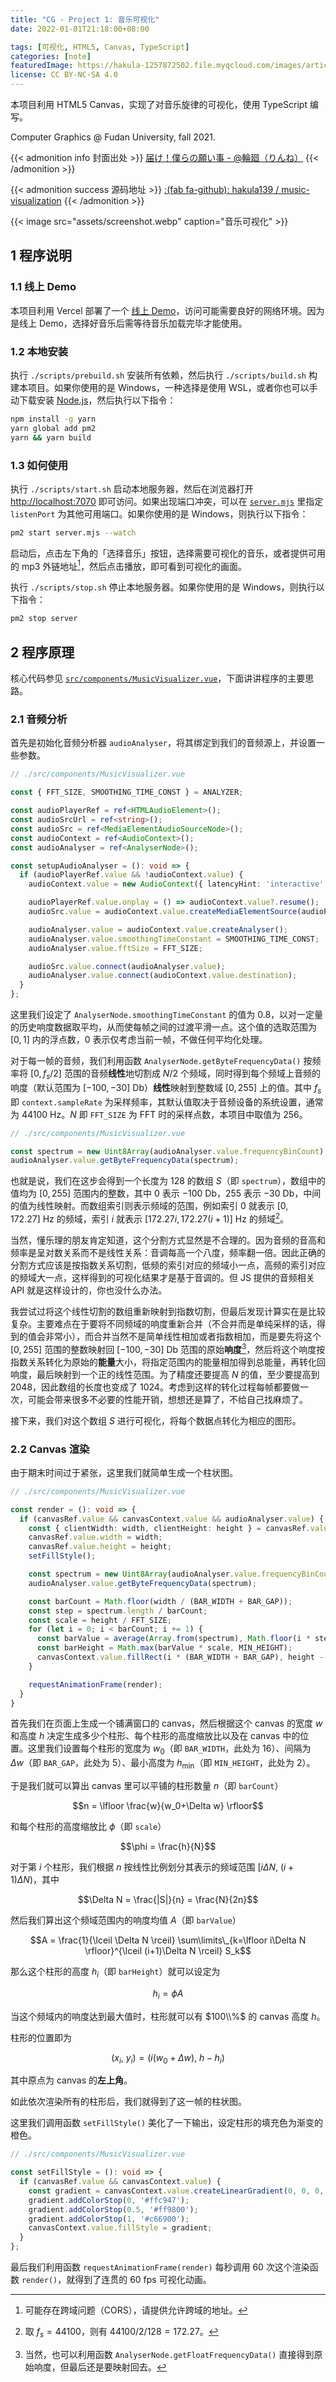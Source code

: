 ```yaml
---
title: "CG - Project 1: 音乐可视化"
date: 2022-01-01T21:18:00+08:00

tags: [可视化, HTML5, Canvas, TypeScript]
categories: [note]
featuredImage: https://hakula-1257872502.file.myqcloud.com/images/article-covers/82818849.webp
license: CC BY-NC-SA 4.0
---
```


本项目利用 HTML5 Canvas，实现了对音乐旋律的可视化，使用 TypeScript 编写。

Computer Graphics @ Fudan University, fall 2021.

<!--more-->

{{< admonition info 封面出处 >}}
[届け！僕らの願い事 - @輪廻（りんね）](https://www.pixiv.net/artworks/94278235)
{{< /admonition >}}

{{< admonition success 源码地址 >}}
[:(fab fa-github):  hakula139 / music-visualization](https://github.com/hakula139/music-visualization)
{{< /admonition >}}

{{< image src="assets/screenshot.webp" caption="音乐可视化" >}}

## 1 程序说明

### 1.1 线上 Demo

本项目利用 Vercel 部署了一个 [线上 Demo][demo]，访问可能需要良好的网络环境。因为是线上 Demo，选择好音乐后需等待音乐加载完毕才能使用。

### 1.2 本地安装

执行 `./scripts/prebuild.sh` 安装所有依赖，然后执行 `./scripts/build.sh` 构建本项目。如果你使用的是 Windows，一种选择是使用 WSL，或者你也可以手动下载安装 [Node.js][nodejs]，然后执行以下指令：

```bash
npm install -g yarn
yarn global add pm2
yarn && yarn build
```

### 1.3 如何使用

执行 `./scripts/start.sh` 启动本地服务器，然后在浏览器打开 <http://localhost:7070> 即可访问。如果出现端口冲突，可以在 [`server.mjs`][server.mjs] 里指定 `listenPort` 为其他可用端口。如果你使用的是 Windows，则执行以下指令：

```bash
pm2 start server.mjs --watch
```

启动后，点击左下角的「选择音乐」按钮，选择需要可视化的音乐，或者提供可用的 mp3 外链地址[^cors]，然后点击播放，即可看到可视化的画面。

执行 `./scripts/stop.sh` 停止本地服务器。如果你使用的是 Windows，则执行以下指令：

```bash
pm2 stop server
```

## 2 程序原理

核心代码参见 [`src/components/MusicVisualizer.vue`][MusicVisualizer.vue]，下面讲讲程序的主要思路。

### 2.1 音频分析

首先是初始化音频分析器 `audioAnalyser`，将其绑定到我们的音频源上，并设置一些参数。

```ts
// ./src/components/MusicVisualizer.vue

const { FFT_SIZE, SMOOTHING_TIME_CONST } = ANALYZER;

const audioPlayerRef = ref<HTMLAudioElement>();
const audioSrcUrl = ref<string>();
const audioSrc = ref<MediaElementAudioSourceNode>();
const audioContext = ref<AudioContext>();
const audioAnalyser = ref<AnalyserNode>();

const setupAudioAnalyser = (): void => {
  if (audioPlayerRef.value && !audioContext.value) {
    audioContext.value = new AudioContext({ latencyHint: 'interactive' });

    audioPlayerRef.value.onplay = () => audioContext.value?.resume();
    audioSrc.value = audioContext.value.createMediaElementSource(audioPlayerRef.value);

    audioAnalyser.value = audioContext.value.createAnalyser();
    audioAnalyser.value.smoothingTimeConstant = SMOOTHING_TIME_CONST;
    audioAnalyser.value.fftSize = FFT_SIZE;

    audioSrc.value.connect(audioAnalyser.value);
    audioAnalyser.value.connect(audioContext.value.destination);
  }
};
```

这里我们设定了 `AnalyserNode.smoothingTimeConstant` 的值为 $0.8$，以对一定量的历史响度数据取平均，从而使每帧之间的过渡平滑一点。这个值的选取范围为 $[0,1]$ 内的浮点数，$0$ 表示仅考虑当前一帧，不做任何平均化处理。

对于每一帧的音频，我们利用函数 `AnalyserNode.getByteFrequencyData()` 按频率将 $[0,f_s/2]$ 范围的音频**线性**地切割成 $N/2$ 个频域，同时得到每个频域上音频的响度（默认范围为 $[-100,-30]\ \mathrm{Db}$）**线性**映射到整数域 $[0,255]$ 上的值。其中 $f_s$ 即 `context.sampleRate` 为采样频率，其默认值取决于音频设备的系统设置，通常为 $44100\ \mathrm{Hz}$。$N$ 即 `FFT_SIZE` 为 FFT 时的采样点数，本项目中取值为 $256$。

```ts
// ./src/components/MusicVisualizer.vue

const spectrum = new Uint8Array(audioAnalyser.value.frequencyBinCount);
audioAnalyser.value.getByteFrequencyData(spectrum);
```

也就是说，我们在这步会得到一个长度为 $128$ 的数组 $S$（即 `spectrum`），数组中的值均为 $[0,255]$ 范围内的整数，其中 $0$ 表示 $-100\ \mathrm{Db}$，$255$ 表示 $-30\ \mathrm{Db}$，中间的值为线性映射。而数组索引则表示频域的范围，例如索引 $0$ 就表示 $[0,172.27]\ \mathrm{Hz}$ 的频域，索引 $i$ 就表示 $[172.27i,172.27(i+1)]\ \mathrm{Hz}$ 的频域[^about-freq]。

当然，懂乐理的朋友肯定知道，这个分割方式显然是不合理的。因为音频的音高和频率是呈对数关系而不是线性关系：音调每高一个八度，频率翻一倍。因此正确的分割方式应该是按指数关系切割，低频的索引对应的频域小一点，高频的索引对应的频域大一点，这样得到的可视化结果才是基于音调的。但 JS 提供的音频相关 API 就是这样设计的，你也没什么办法。

我尝试过将这个线性切割的数组重新映射到指数切割，但最后发现计算实在是比较复杂。主要难点在于要将不同频域的响度重新合并（不合并而是单纯采样的话，得到的值会非常小），而合并当然不是简单线性相加或者指数相加，而是要先将这个 $[0,255]$ 范围的整数映射回 $[-100,-30]\ \mathrm{Db}$ 范围的原始**响度**[^about-loudness]，然后将这个响度按指数关系转化为原始的**能量**大小，将指定范围内的能量相加得到总能量，再转化回响度，最后映射到一个正的线性范围。为了精度还要提高 $N$ 的值，至少要提高到 $2048$，因此数组的长度也变成了 $1024$。考虑到这样的转化过程每帧都要做一次，可能会带来很多不必要的性能开销，想想还是算了，不给自己找麻烦了。

接下来，我们对这个数组 $S$ 进行可视化，将每个数据点转化为相应的图形。

### 2.2 Canvas 渲染

由于期末时间过于紧张，这里我们就简单生成一个柱状图。

```ts
// ./src/components/MusicVisualizer.vue

const render = (): void => {
  if (canvasRef.value && canvasContext.value && audioAnalyser.value) {
    const { clientWidth: width, clientHeight: height } = canvasRef.value;
    canvasRef.value.width = width;
    canvasRef.value.height = height;
    setFillStyle();

    const spectrum = new Uint8Array(audioAnalyser.value.frequencyBinCount);
    audioAnalyser.value.getByteFrequencyData(spectrum);

    const barCount = Math.floor(width / (BAR_WIDTH + BAR_GAP));
    const step = spectrum.length / barCount;
    const scale = height / FFT_SIZE;
    for (let i = 0; i < barCount; i += 1) {
      const barValue = average(Array.from(spectrum), Math.floor(i * step), Math.ceil((i + 1) * step));
      const barHeight = Math.max(barValue * scale, MIN_HEIGHT);
      canvasContext.value.fillRect(i * (BAR_WIDTH + BAR_GAP), height - barHeight, BAR_WIDTH, barHeight);
    }

    requestAnimationFrame(render);
  }
}
```

首先我们在页面上生成一个铺满窗口的 canvas，然后根据这个 canvas 的宽度 $w$ 和高度 $h$ 决定生成多少个柱形、每个柱形的高度缩放比以及在 canvas 中的位置。这里我们设置每个柱形的宽度为 $w_0$（即 `BAR_WIDTH`，此处为 $16$）、间隔为 $\Delta w$（即 `BAR_GAP`，此处为 $5$）、最小高度为 $h_{\min}$（即 `MIN_HEIGHT`，此处为 $2$）。

于是我们就可以算出 canvas 里可以平铺的柱形数量 $n$（即 `barCount`）

$$n = \lfloor \frac{w}{w_0+\Delta w} \rfloor$$

和每个柱形的高度缩放比 $\phi$（即 `scale`）

$$\phi = \frac{h}{N}$$

对于第 $i$ 个柱形，我们根据 $n$ 按线性比例划分其表示的频域范围 $[i\Delta N,\ (i+1)\Delta N)$，其中

$$\Delta N = \frac{|S|}{n} = \frac{N}{2n}$$

然后我们算出这个频域范围内的响度均值 $A$（即 `barValue`）

$$A = \frac{1}{\lceil \Delta N \rceil} \sum\limits\_{k=\lfloor i\Delta N \rfloor}^{\lceil (i+1)\Delta N \rceil} S_k$$

那么这个柱形的高度 $h_i$（即 `barHeight`）就可以设定为

$$h_i = \phi A$$

当这个频域内的响度达到最大值时，柱形就可以有 $100\\%$ 的 canvas 高度 $h$。

柱形的位置即为

$$(x_i,\ y_i) = (i(w_0+\Delta w),\ h-h_i)$$

其中原点为 canvas 的**左上角**。

如此依次渲染所有的柱形后，我们就得到了这一帧的柱状图。

这里我们调用函数 `setFillStyle()` 美化了一下输出，设定柱形的填充色为渐变的橙色。

```ts
// ./src/components/MusicVisualizer.vue

const setFillStyle = (): void => {
  if (canvasRef.value && canvasContext.value) {
    const gradient = canvasContext.value.createLinearGradient(0, 0, 0, canvasRef.value.height);
    gradient.addColorStop(0, '#ffc947');
    gradient.addColorStop(0.5, '#ff9800');
    gradient.addColorStop(1, '#c66900');
    canvasContext.value.fillStyle = gradient;
  }
};
```

最后我们利用函数 `requestAnimationFrame(render)` 每秒调用 $60$ 次这个渲染函数 `render()`，就得到了连贯的 $60\ \mathrm{fps}$ 可视化动画。

[demo]: https://music-visualization-hakula.vercel.app
[nodejs]: https://nodejs.org/en/download
[server.mjs]: https://github.com/hakula139/music-visualization/blob/master/server.mjs
[MusicVisualizer.vue]: https://github.com/hakula139/music-visualization/blob/master/src/components/MusicVisualizer.vue

[^cors]: 可能存在跨域问题（CORS），请提供允许跨域的地址。
[^about-freq]: 取 $f_s=44100$，则有 $44100/2/128 = 172.27$。
[^about-loudness]: 当然，也可以利用函数 `AnalyserNode.getFloatFrequencyData()` 直接得到原始响度，但最后还是要映射回去。
